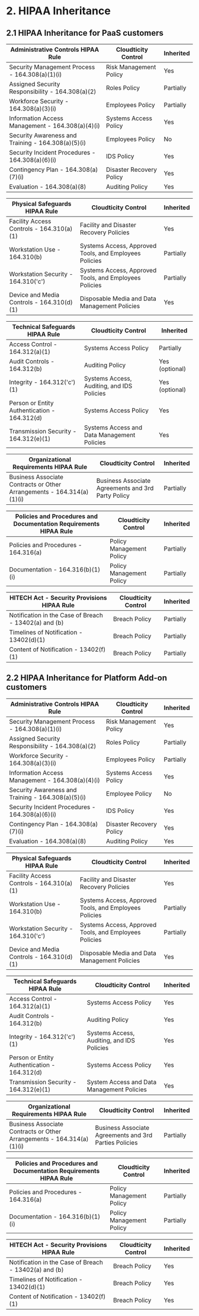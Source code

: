# 2. HIPAA Inheritance

## 2.1 HIPAA Inheritance for PaaS customers

| **Administrative Controls** HIPAA Rule | Cloudticity Control | Inherited
--- | --- | ---
Security Management Process - 164.308(a)(1)(i) | Risk Management Policy | Yes
Assigned Security Responsibility - 164.308(a)(2) | Roles Policy | Partially
Workforce Security - 164.308(a)(3)(i) | Employees Policy | Partially
Information Access Management - 164.308(a)(4)(i) | Systems Access Policy | Yes
Security Awareness and Training - 164.308(a)(5)(i) | Employees Policy | No
Security Incident Procedures - 164.308(a)(6)(i) | IDS Policy | Yes
Contingency Plan - 164.308(a)(7)(i) | Disaster Recovery Policy | Yes
Evaluation - 164.308(a)(8) | Auditing Policy | Yes

| **Physical Safeguards** HIPAA Rule | Cloudticity Control | Inherited
--- | --- | ---
Facility Access Controls - 164.310(a)(1) | Facility and Disaster Recovery Policies | Yes
Workstation Use - 164.310(b) | Systems Access, Approved Tools, and Employees Policies | Partially
Workstation Security - 164.310('c') | Systems Access, Approved Tools, and Employees Policies | Partially
Device and Media Controls - 164.310(d)(1) | Disposable Media and Data Management Policies | Yes

| **Technical Safeguards** HIPAA Rule | Cloudticity Control | Inherited
--- | --- | ---
Access Control - 164.312(a)(1) | Systems Access Policy | Partially
Audit Controls - 164.312(b) | Auditing Policy | Yes (optional)
Integrity - 164.312('c')(1) | Systems Access, Auditing, and IDS Policies | Yes (optional)
Person or Entity Authentication - 164.312(d) | Systems Access Policy | Yes
Transmission Security - 164.312(e)(1) | Systems Access and Data Management Policies | Yes

| **Organizational Requirements** HIPAA Rule | Cloudticity Control | Inherited
--- | --- | ---
Business Associate Contracts or Other Arrangements - 164.314(a)(1)(i) | Business Associate Agreements and 3rd Party Policy | Partially

| **Policies and Procedures and Documentation Requirements** HIPAA Rule | Cloudticity Control | Inherited
--- | --- | ---
Policies and Procedures - 164.316(a) | Policy Management Policy | Partially
Documentation - 164.316(b)(1)(i) | Policy Management Policy | Partially

| **HITECH Act - Security Provisions** HIPAA Rule | Cloudticity Control | Inherited
--- | --- | ---
Notification in the Case of Breach - 13402(a) and (b) | Breach Policy | Partially
Timelines of Notification - 13402(d)(1) | Breach Policy | Partially
Content of Notification - 13402(f)(1) | Breach Policy | Partially

## 2.2 HIPAA Inheritance for Platform Add-on customers

| **Administrative Controls** HIPAA Rule | Cloudticity Control | Inherited
--- | --- | ---
Security Management Process - 164.308(a)(1)(i) | Risk Management Policy | Yes
Assigned Security Responsibility - 164.308(a)(2) | Roles Policy | Partially
Workforce Security - 164.308(a)(3)(i) | Employees Policy | Partially
Information Access Management - 164.308(a)(4)(i) | Systems Access Policy | Yes
Security Awareness and Training - 164.308(a)(5)(i) | Employee Policy | No
Security Incident Procedures - 164.308(a)(6)(i) | IDS Policy | Yes
Contingency Plan - 164.308(a)(7)(i) | Disaster Recovery Policy | Yes
Evaluation - 164.308(a)(8) | Auditing Policy | Yes

| **Physical Safeguards** HIPAA Rule | Cloudticity Control | Inherited
--- | --- | ---
Facility Access Controls - 164.310(a)(1) | Facility and Disaster Recovery Policies | Yes
Workstation Use - 164.310(b) | Systems Access, Approved Tools, and Employees Policies | Partially
Workstation Security - 164.310('c') | Systems Access, Approved Tools, and Employees Policies | Partially
Device and Media Controls - 164.310(d)(1) | Disposable Media and Data Management Policies | Yes

| **Technical Safeguards** HIPAA Rule | Cloudticity Control | Inherited
--- | --- | ---
Access Control - 164.312(a)(1) | Systems Access Policy | Yes
Audit Controls - 164.312(b) | Auditing Policy | Yes
Integrity - 164.312('c')(1) | Systems Access, Auditing, and IDS Policies | Yes
Person or Entity Authentication - 164.312(d) | Systems Access Policy | Yes
Transmission Security - 164.312(e)(1) | System Access and Data Management Policies | Yes

| **Organizational Requirements** HIPAA Rule | Cloudticity Control | Inherited
--- | --- | ---
Business Associate Contracts or Other Arrangements - 164.314(a)(1)(i) | Business Associate Agreements and 3rd Parties Policies | Partially

| **Policies and Procedures and Documentation Requirements** HIPAA Rule | Cloudticity Control | Inherited
--- | --- | ---
Policies and Procedures - 164.316(a) | Policy Management Policy | Partially
Documentation - 164.316(b)(1)(i) | Policy Management Policy | Partially

| **HITECH Act - Security Provisions** HIPAA Rule | Cloudticity Control | Inherited
--- | --- | ---
Notification in the Case of Breach - 13402(a) and (b) | Breach Policy | Yes
Timelines of Notification - 13402(d)(1) | Breach Policy | Yes
Content of Notification - 13402(f)(1) | Breach Policy | Yes
